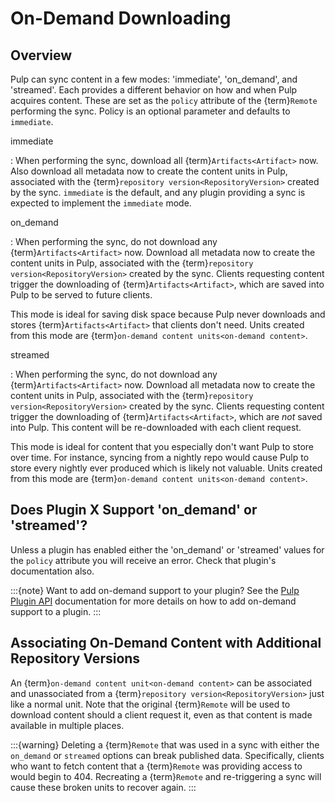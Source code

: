 # On-Demand Downloading

## Overview

Pulp can sync content in a few modes: 'immediate', 'on_demand', and 'streamed'. Each provides a
different behavior on how and when Pulp acquires content. These are set as the `policy` attribute
of the {term}`Remote` performing the sync. Policy is an optional parameter and defaults to
`immediate`.

immediate

: When performing the sync, download all {term}`Artifacts<Artifact>` now. Also download all metadata
  now to create the content units in Pulp, associated with the
  {term}`repository version<RepositoryVersion>` created by the sync. `immediate` is the default, and
  any plugin providing a sync is expected to implement the `immediate` mode.

on_demand

: When performing the sync, do not download any {term}`Artifacts<Artifact>` now. Download all
  metadata now to create the content units in Pulp, associated with the
  {term}`repository version<RepositoryVersion>` created by the sync. Clients requesting content
  trigger the downloading of {term}`Artifacts<Artifact>`, which are saved into Pulp to be served to
  future clients.

  This mode is ideal for saving disk space because Pulp never downloads and stores
  {term}`Artifacts<Artifact>` that clients don't need. Units created from this mode are
  {term}`on-demand content units<on-demand content>`.

streamed

: When performing the sync, do not download any {term}`Artifacts<Artifact>` now. Download all
  metadata now to create the content units in Pulp, associated with the
  {term}`repository version<RepositoryVersion>` created by the sync. Clients requesting content
  trigger the downloading of {term}`Artifacts<Artifact>`, which are *not* saved into Pulp. This
  content will be re-downloaded with each client request.

  This mode is ideal for content that you especially don't want Pulp to store over time. For
  instance, syncing from a nightly repo would cause Pulp to store every nightly ever produced which
  is likely not valuable. Units created from this mode are
  {term}`on-demand content units<on-demand content>`.

## Does Plugin X Support 'on_demand' or 'streamed'?

Unless a plugin has enabled either the 'on_demand' or 'streamed' values for the `policy` attribute
you will receive an error. Check that plugin's documentation also.

:::{note}
Want to add on-demand support to your plugin? See the [Pulp Plugin API](../plugins/nightly/) documentation for more details on how to add on-demand support to a plugin.
:::

## Associating On-Demand Content with Additional Repository Versions

An {term}`on-demand content unit<on-demand content>` can be associated and unassociated from a
{term}`repository version<RepositoryVersion>` just like a normal unit. Note that the original
{term}`Remote` will be used to download content should a client request it, even as that content is
made available in multiple places.

:::{warning}
Deleting a {term}`Remote` that was used in a sync with either the `on_demand` or `streamed`
options can break published data. Specifically, clients who want to fetch content that a
{term}`Remote` was providing access to would begin to 404. Recreating a {term}`Remote` and
re-triggering a sync will cause these broken units to recover again.
:::

